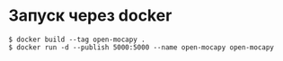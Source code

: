 # Запуск через docker
```
$ docker build --tag open-mocapy .
$ docker run -d --publish 5000:5000 --name open-mocapy open-mocapy
```
